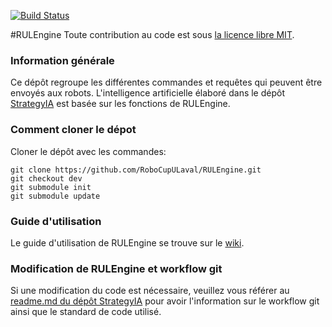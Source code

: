 [![Build Status](https://drone.io/github.com/RoboCupULaval/RULEngine/status.png)](https://drone.io/github.com/RoboCupULaval/RULEngine/latest)

#RULEngine
Toute contribution au code est sous [la licence libre MIT](https://opensource.org/licenses/mit-license.php).

### Information générale
Ce dépôt regroupe les différentes commandes et requêtes qui peuvent être envoyés aux robots.
L'intelligence artificielle élaboré dans le dépôt [StrategyIA](https://github.com/RoboCupULaval/StrategyIA) est basée sur les fonctions de RULEngine.

### Comment cloner le dépot
Cloner le dépôt avec les commandes:
```
git clone https://github.com/RoboCupULaval/RULEngine.git
git checkout dev
git submodule init
git submodule update
```

### Guide d'utilisation
Le guide d'utilisation de RULEngine se trouve sur le [wiki](https://github.com/RoboCupULaval/RULEngine/wiki).

### Modification de RULEngine et workflow git
Si une modification du code est nécessaire, veuillez vous référer au [readme.md du dépôt StrategyIA](https://github.com/RoboCupULaval/StrategyIA/blob/dev/README.md) pour avoir l'information sur le workflow git ainsi que le standard de code utilisé.
